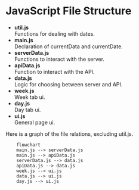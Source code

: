 # JavaScript File Structure

- **util.js**<br>
    Functions for dealing with dates.
- **main.js**<br>
    Declaration of currentData and currentDate.
- **serverData.js**<br>
    Functions to interact with the server.
- **apiData.js**<br>
    Function to interact with the API.
- **data.js**<br>
    Logic for choosing between server and API.
- **week.js**<br>
    Week tab ui.<br>
- **day.js**<br>
    Day tab ui.
- **ui.js**<br>
    General page ui.

Here is a graph of the file relations, excluding util.js.
``` mermaid
    flowchart
    main.js --> serverData.js
    main.js --> apiData.js
    serverData.js --> data.js
    apiData.js --> data.js
    week.js --> ui.js
    data.js --> ui.js
    day.js --> ui.js
```